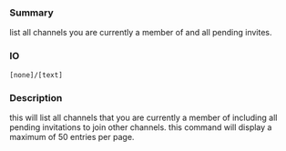 ### Summary ###

list all channels you are currently a member of and all pending invites.

### IO ###

```[none]/[text]```

### Description ###

this will list all channels that you are currently a member of including all pending invitations to join other channels. this command will display a maximum of 50 entries per page.